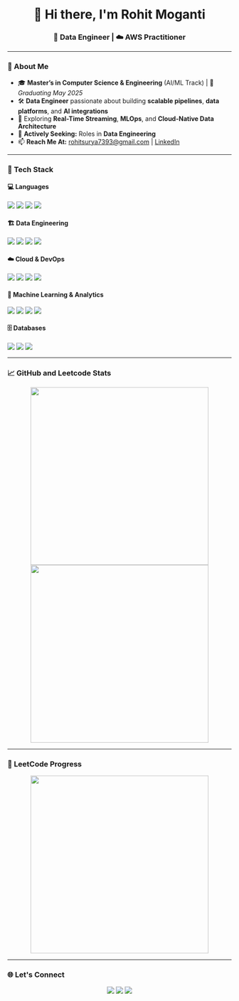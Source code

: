 <h1 align="center">👋 Hi there, I'm Rohit Moganti</h1>
<h3 align="center">🚀 Data Engineer | ☁️ AWS Practitioner</h3>

---

### 🧠 About Me
- 🎓 **Master’s in Computer Science & Engineering** (AI/ML Track) | 📅 *Graduating May 2025*
- 🛠️ **Data Engineer** passionate about building **scalable pipelines**, **data platforms**, and **AI integrations**
- 🧪 Exploring **Real-Time Streaming**, **MLOps**, and **Cloud-Native Data Architecture**
- 📌 **Actively Seeking:** Roles in **Data Engineering**
- 📫 **Reach Me At:** [rohitsurya7393@gmail.com](mailto:rohitsurya7393@gmail.com) | [LinkedIn](https://www.linkedin.com/in/rohit-moganti-ab30481b0/)

---

### 🧰 Tech Stack

#### 💻 Languages  
<p>
  <img src="https://img.shields.io/badge/Python-3776AB?style=for-the-badge&logo=python&logoColor=white"/>
  <img src="https://img.shields.io/badge/SQL-003B57?style=for-the-badge&logo=postgresql&logoColor=white"/>
  <img src="https://img.shields.io/badge/Java-007396?style=for-the-badge&logo=java&logoColor=white"/>
  <img src="https://img.shields.io/badge/C++-00599C?style=for-the-badge&logo=c%2B%2B&logoColor=white"/>
</p>

#### 🏗️ Data Engineering  
<p>
  <img src="https://img.shields.io/badge/Apache%20Airflow-017CEE?style=for-the-badge&logo=apache-airflow&logoColor=white"/>
  <img src="https://img.shields.io/badge/Apache%20Spark-E25A1C?style=for-the-badge&logo=apachespark&logoColor=white"/>
  <img src="https://img.shields.io/badge/Apache%20Kafka-231F20?style=for-the-badge&logo=apachekafka&logoColor=white"/>
  <img src="https://img.shields.io/badge/dbt-FF694B?style=for-the-badge&logo=dbt&logoColor=white"/>
</p>

#### ☁️ Cloud & DevOps  
<p>
  <img src="https://img.shields.io/badge/AWS-232F3E?style=for-the-badge&logo=amazonaws&logoColor=white"/>
  <img src="https://img.shields.io/badge/Docker-2496ED?style=for-the-badge&logo=docker&logoColor=white"/>
  <img src="https://img.shields.io/badge/Kubernetes-326CE5?style=for-the-badge&logo=kubernetes&logoColor=white"/>
  <img src="https://img.shields.io/badge/GitHub%20Actions-2088FF?style=for-the-badge&logo=githubactions&logoColor=white"/>
</p>

#### 🧠 Machine Learning & Analytics  
<p>
  <img src="https://img.shields.io/badge/Pandas-150458?style=for-the-badge&logo=pandas&logoColor=white"/>
  <img src="https://img.shields.io/badge/NumPy-013243?style=for-the-badge&logo=numpy&logoColor=white"/>
  <img src="https://img.shields.io/badge/Scikit--Learn-F7931E?style=for-the-badge&logo=scikitlearn&logoColor=white"/>
  <img src="https://img.shields.io/badge/TensorFlow-FF6F00?style=for-the-badge&logo=tensorflow&logoColor=white"/>
</p>

#### 🗄️ Databases  
<p>
  <img src="https://img.shields.io/badge/MySQL-4479A1?style=for-the-badge&logo=mysql&logoColor=white"/>
  <img src="https://img.shields.io/badge/PostgreSQL-336791?style=for-the-badge&logo=postgresql&logoColor=white"/>
  <img src="https://img.shields.io/badge/Snowflake-56B9EB?style=for-the-badge&logo=snowflake&logoColor=white"/>
</p>

---

### 📈 GitHub and Leetcode Stats

<div align="center">
  <img src="https://github-readme-streak-stats.herokuapp.com/?user=rohitsurya7393&theme=dark&hide_border=true" width="400"/>
  <img src="https://leetcard.jacoblin.cool/dante_msv?theme=dark&font=Karma&ext=heatmap" width="400">

</div>

---

### 🧩 LeetCode Progress

<div align="center">
  <img src="https://leetcard.jacoblin.cool/dante_msv?theme=dark&font=Karma&ext=heatmap" width="400">
</div>

---

### 🌐 Let's Connect

<p align="center">
  <a href="https://linkedin.com/in/rohit-moganti-ab30481b0/"><img src="https://img.shields.io/badge/-LinkedIn-0077B5?style=for-the-badge&logo=linkedin&logoColor=white"/></a>
  <a href="https://github.com/rohitsurya7393"><img src="https://img.shields.io/badge/-GitHub-181717?style=for-the-badge&logo=github&logoColor=white"/></a>
  <a href="mailto:rohitsurya7393@gmail.com"><img src="https://img.shields.io/badge/-Email-D14836?style=for-the-badge&logo=gmail&logoColor=white"/></a>
</p>
